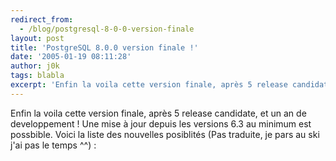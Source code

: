 ```yaml
---
redirect_from:
  - /blog/postgresql-8-0-0-version-finale
layout: post
title: 'PostgreSQL 8.0.0 version finale !'
date: '2005-01-19 08:11:28'
author: j0k
tags: blabla
excerpt: 'Enfin la voila cette version finale, après 5 release candidate, et un an de developpement !   Une mise à jour depuis les versions 6.3 au minimum est possbible. Voici la liste des nouvelles posiblités (Pas traduite, je pars au ski j''ai pas le temps ^^) :'
---
```


Enfin la voila cette version finale, après 5 release candidate, et un an de developpement !   Une mise à jour depuis les versions 6.3 au minimum est possbible. Voici la liste des nouvelles posiblités (Pas traduite, je pars au ski j'ai pas le temps ^^) :
